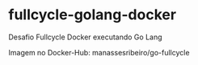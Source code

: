 # fullcycle-golang-docker
Desafio Fullcycle Docker executando Go Lang

Imagem no Docker-Hub: manassesribeiro/go-fullcycle
